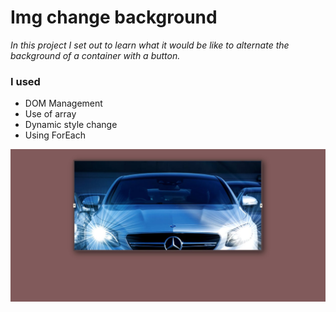 # Img change background

*In this project I set out to learn what it would be like to alternate the background of a container with a button.*  

### I used

*   DOM Management
*   Use of array 
*   Dynamic style change
*   Using ForEach

![Demo](./Demo.jpg)
